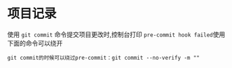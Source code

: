 # 项目记录

使用 `git commit` 命令提交项目更改时,控制台打印
`pre-commit hook failed`使用下面的命令可以绕开

`git commit的时候可以绕过pre-commit：git commit --no-verify -m ""`